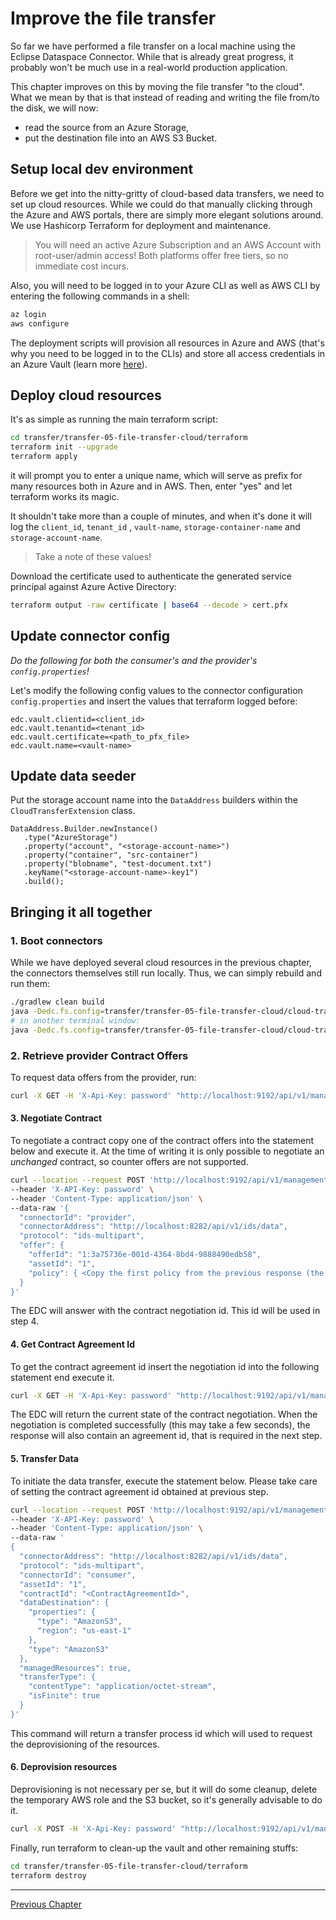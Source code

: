# Improve the file transfer

So far we have performed a file transfer on a local machine using the Eclipse Dataspace Connector. While that is already
great progress, it probably won't be much use in a real-world production application.

This chapter improves on this by moving the file transfer "to the cloud". What we mean by that is that instead of
reading and writing the file from/to the disk, we will now:

- read the source from an Azure Storage,
- put the destination file into an AWS S3 Bucket.

## Setup local dev environment

Before we get into the nitty-gritty of cloud-based data transfers, we need to set up cloud resources. While we could do
that manually clicking through the Azure and AWS portals, there are simply more elegant solutions around. We use
Hashicorp Terraform for deployment and maintenance.

> You will need an active Azure Subscription and an AWS Account with root-user/admin access! Both platforms offer free
> tiers, so no immediate cost incurs.

Also, you will need to be logged in to your Azure CLI as well as AWS CLI by entering the following commands in a shell:

```bash
az login
aws configure
```

The deployment scripts will provision all resources in Azure and AWS (that's why you need to be logged in to the CLIs)
and store all access credentials in an Azure Vault (learn more
[here](https://azure.microsoft.com/de-de/services/key-vault/#product-overview)).

## Deploy cloud resources

It's as simple as running the main terraform script:

```bash
cd transfer/transfer-05-file-transfer-cloud/terraform 
terraform init --upgrade
terraform apply
```

it will prompt you to enter a unique name, which will serve as prefix for many resources both in Azure and in AWS. Then,
enter "yes" and let terraform works its magic.

It shouldn't take more than a couple of minutes, and when it's done it will log the `client_id`, `tenant_id`
, `vault-name`, `storage-container-name` and `storage-account-name`.
> Take a note of these values!

Download the certificate used to authenticate the generated service principal against Azure Active Directory:

```bash
terraform output -raw certificate | base64 --decode > cert.pfx
```

## Update connector config

_Do the following for both the consumer's and the provider's `config.properties`!_

Let's modify the following config values to the connector configuration `config.properties` and insert the values that
terraform logged before:

```properties
edc.vault.clientid=<client_id>
edc.vault.tenantid=<tenant_id>
edc.vault.certificate=<path_to_pfx_file>
edc.vault.name=<vault-name>
```

## Update data seeder

Put the storage account name into the `DataAddress` builders within the `CloudTransferExtension` class.

```
DataAddress.Builder.newInstance()
   .type("AzureStorage")
   .property("account", "<storage-account-name>")
   .property("container", "src-container")
   .property("blobname", "test-document.txt")
   .keyName("<storage-account-name>-key1")
   .build();
```

## Bringing it all together

### 1. Boot connectors

While we have deployed several cloud resources in the previous chapter, the connectors themselves still run locally.
Thus, we can simply rebuild and run them:

```bash
./gradlew clean build
java -Dedc.fs.config=transfer/transfer-05-file-transfer-cloud/cloud-transfer-consumer/config.properties -jar transfer/transfer-05-file-transfer-cloud/cloud-transfer-consumer/build/libs/consumer.jar
# in another terminal window:
java -Dedc.fs.config=transfer/transfer-05-file-transfer-cloud/cloud-transfer-provider/config.properties -jar transfer/transfer-05-file-transfer-cloud/cloud-transfer-provider/build/libs/provider.jar
```

### 2. Retrieve provider Contract Offers

To request data offers from the provider, run:

```bash
curl -X GET -H 'X-Api-Key: password' "http://localhost:9192/api/v1/management/catalog?providerUrl=http://localhost:8282/api/v1/ids/data"
```

#### 3. Negotiate Contract

To negotiate a contract copy one of the contract offers into the statement below and execute it. At the time of writing
it is only possible to negotiate an _unchanged_ contract, so counter offers are not supported.

```bash
curl --location --request POST 'http://localhost:9192/api/v1/management/contractnegotiations' \
--header 'X-API-Key: password' \
--header 'Content-Type: application/json' \
--data-raw '{
  "connectorId": "provider",
  "connectorAddress": "http://localhost:8282/api/v1/ids/data",
  "protocol": "ids-multipart",
  "offer": {
    "offerId": "1:3a75736e-001d-4364-8bd4-9888490edb58",
    "assetId": "1",
    "policy": { <Copy the first policy from the previous response (the one with "target: 1")> }
  }
}'
```

The EDC will answer with the contract negotiation id. This id will be used in step 4.

#### 4. Get Contract Agreement Id

To get the contract agreement id insert the negotiation id into the following statement end execute it.

```bash
curl -X GET -H 'X-Api-Key: password' "http://localhost:9192/api/v1/management/contractnegotiations/{negotiationId}"
```

The EDC will return the current state of the contract negotiation. When the negotiation is completed successfully
(this may take a few seconds), the response will also contain an agreement id, that is required in the next step.

#### 5. Transfer Data

To initiate the data transfer, execute the statement below. Please take care of setting the contract agreement id
obtained at previous step.

```bash
curl --location --request POST 'http://localhost:9192/api/v1/management/transferprocess' \
--header 'X-API-Key: password' \
--header 'Content-Type: application/json' \
--data-raw '
{
  "connectorAddress": "http://localhost:8282/api/v1/ids/data",
  "protocol": "ids-multipart",
  "connectorId": "consumer",
  "assetId": "1",
  "contractId": "<ContractAgreementId>",
  "dataDestination": {
    "properties": {
      "type": "AmazonS3",
      "region": "us-east-1"
    },
    "type": "AmazonS3"
  },
  "managedResources": true,
  "transferType": {
    "contentType": "application/octet-stream",
    "isFinite": true
  }
}'
```

This command will return a transfer process id which will used to request the deprovisioning of the resources.

#### 6. Deprovision resources

Deprovisioning is not necessary per se, but it will do some cleanup, delete the temporary AWS role and the S3 bucket, so
it's generally advisable to do it.

```bash
curl -X POST -H 'X-Api-Key: password' "http://localhost:9192/api/v1/management/transferprocess/{transferProcessId}/deprovision"
```

Finally, run terraform to clean-up the vault and other remaining stuffs:

```bash
cd transfer/transfer-05-file-transfer-cloud/terraform 
terraform destroy
```

---

[Previous Chapter](../transfer-04-open-telemetry/README.md)
